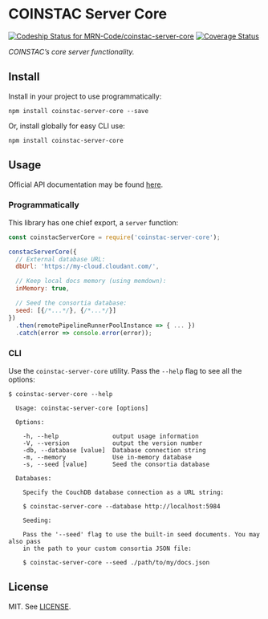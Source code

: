 # COINSTAC Server Core

[ ![Codeship Status for MRN-Code/coinstac-server-core](https://codeship.com/projects/a8196230-f9d0-0133-2f5f-124ad23604b3/status?branch=master)](https://codeship.com/projects/151361) [![Coverage Status](https://coveralls.io/repos/github/MRN-Code/coinstac-server-core/badge.svg?branch=master)](https://coveralls.io/github/MRN-Code/coinstac-server-core?branch=master)


_COINSTAC’s core server functionality._

## Install

Install in your project to use programmatically:

```shell
npm install coinstac-server-core --save
```

Or, install globally for easy CLI use:

```shell
npm install coinstac-server-core
```

## Usage

Official API documentation may be found [here](http://mrn-code.github.io/coinstac-server-core/).

### Programmatically

This library has one chief export, a `server` function:

```js
const coinstacServerCore = require('coinstac-server-core');

constacServerCore({
  // External database URL:
  dbUrl: 'https://my-cloud.cloudant.com/',

  // Keep local docs memory (using memdown):
  inMemory: true,

  // Seed the consortia database:
  seed: [{/*...*/}, {/*...*/}]
})
  .then(remotePipelineRunnerPoolInstance => { ... })
  .catch(error => console.error(error));
```

### CLI

Use the `coinstac-server-core` utility. Pass the `--help` flag to see all the options:

```shell
$ coinstac-server-core --help

  Usage: coinstac-server-core [options]

  Options:

    -h, --help               output usage information
    -V, --version            output the version number
    -db, --database [value]  Database connection string
    -m, --memory             Use in-memory database
    -s, --seed [value]       Seed the consortia database

  Databases:

    Specify the CouchDB database connection as a URL string:

    $ coinstac-server-core --database http://localhost:5984

    Seeding:

    Pass the '--seed' flag to use the built-in seed documents. You may also pass
    in the path to your custom consortia JSON file:

    $ coinstac-server-core --seed ./path/to/my/docs.json
```

## License

MIT. See [LICENSE](./LICENSE).
